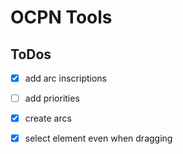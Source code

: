# OCPN Tools

## ToDos

- [x] add arc inscriptions
- [ ] add priorities
- [x] create arcs
- [x] select element even when dragging

